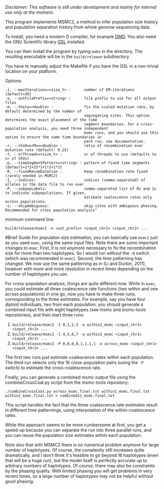 *Disclaimer: This software is still under development and mainly for internal use only at the moment.*

This program implements MSMC2, a method to infer population size history and population separation history from whole genome sequencing data.

To install, you need a modern D compiler, for example [DMD](http://dlang.org/download.html).
You also need the GNU Scientific library [GSL](http://www.gnu.org/software/gsl/) installed.

You can then install the program by typing `make` in the directory.
The resulting executable will be in the `build/release` subdirectory.

You have to manually adjust the Makefile if you have the GSL in a non-trivial location on your platform.

Options:

    -i, --maxIterations=<size_t> :      number of EM-iterations [default=20]
    -o, --outFilePrefix=<string> :      file prefix to use for all output files
    -m, --theta=<double> :              fix the scaled mutation rate, by default determined by the number of 
                                        segregating sites. This option determines the exact placement of the time
                                        segment boundaries. For a cross-population analysis, you need three independent 
                                        msmc runs, and you should use this option to ensure the same time boundaries in 
                                        each run, see documentation.
    -r, --rhoOverMu=<double> :          ratio of recombination over mutation rate (default: 0.25)
    -t, --nrThreads=<size_t> :          nr of threads to use (defaults to nr of CPUs)
    -p, --timeSegmentPattern=<string> : pattern of fixed time segments [default=1*2+25*1+1*2+1*3]
    -R, --fixedRecombination :          keep recombination rate fixed (rarely needed in MSMC2)
    -I, --indices:                      indices (comma-separated) of alleles in the data file to run over
    -P, --subpopLabels:                 comma-separated list of 0s and 1s to indicate subpopulations. If given, 
                                        estimate coalescence rates only across populations.
    -s, --skipAmbiguous:                skip sites with ambiguous phasing. Recommended for cross population analysis"

minimum command line:

    build/release/msmc2 -o <out_prefix> <input_chr1> <input_chr2> ...

#Brief Guide
For populaton size estimation, you can basically use `msmc2` just as you used `msmc`, using the same input files. Note there are some important changes to `msmc`: First, it is not anymore necessary to fix the recombination size for more than two haplotypes. So I would run without the `-R` switch (which was recommended in `msmc`). Second, the time patterning has changed. We now use the same patterning as in (Li and Durbin, 2011), however with more and more resolution in recent times depending on the number of haplotypes you use.

For cross-population analysis, things are quite different now. While in `msmc`, you could estimate all three coalescence rate functions (two within and one across populations) in one go, now you have to make three runs, corresponding to the three estimates. For example, say you have four diploid individuals, two from each population, you should generate a combined input file with eight haplotypes (see msmc and msmc-tools repositories), and then start three runs:

1. `build/release/msmc2 -I 0,1,2,3 -o within1_msmc <input_chr1> <input_chr2> ...`
2. `build/release/msmc2 -I 4,5,6,7 -o within2_msmc <input_chr1> <input_chr2> ...`
3. `build/release/msmc2 -P 0,0,0,0,1,1,1,1 -o across_msmc <input_chr1> <input_chr2> ...`

The first two runs just estimate coalescence rates within each population. The third run selects only the 16 cross-population pairs (using the `-P` switch) to estimate the cross-coalescence rate.

Finally, you can generate a combined msmc output file using the combineCrossCoal.py script from the msmc-tools repository:
    
    ./combineCrossCoal.py across_msmc.final.txt within1_msmc.final.txt within2_msmc.final.txt > combined12_msmc.final.txt

 This script handles the fact that the three coalescence rate estimates result in different time patternings, using interpolation of the within-coalescence rates.

While this approach seems to be more cumbersome at first, you get a speed-up because you can separate the run into three parallel runs, and you can reuse the population size estimates within each population. 

Note also that with MSMC2 there is no numerical problem anymore for large number of haplotypes. Of course, the complexity still increases quite dramatically, and I don't think it's feasible to go beyond 16 haplotypes (even that will be a huge run), but the model itself is perfectly accurate up to arbitrary numbers of haplotypes. Of course, there may also be constraints by the phasing quality. With limited phasing you will get problems in very recent times, so a large number of haplotypes may not be helpful without good phasing.

